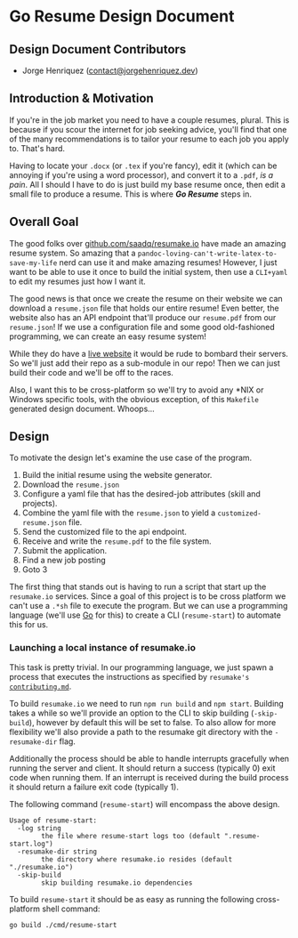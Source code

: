 # Go Resume Design Document

## Design Document Contributors

- Jorge Henriquez ([contact@jorgehenriquez.dev](mailto:contact@jorgehenriquez.dev))

## Introduction & Motivation

If you're in the job market you need to have a couple resumes, plural.
This is because if you scour the internet for job seeking advice, you'll find that one of the many recommendations is to tailor your resume to each job you apply to.
That's hard.

Having to locate your `.docx` (or `.tex` if you're fancy), edit it (which can be annoying if you're using a word processor), and convert it to a `.pdf`, _is a pain_.
All I should I have to do is just build my base resume once, then edit a small file to produce a resume.
This is where **_Go Resume_** steps in.

## Overall Goal

The good folks over [github.com/saadq/resumake.io](https://github.com/saadq/resumake.io) have made an amazing resume system.
So amazing that a `pandoc-loving-can't-write-latex-to-save-my-life` nerd can use it and make amazing resumes!
However, I just want to be able to use it once to build the initial system, then use a `CLI+yaml` to edit my resumes just how I want it.

The good news is that once we create the resume on their website we can download a `resume.json` file that holds our entire resume!
Even better, the website also has an API endpoint that'll produce our `resume.pdf` from our `resume.json`!
If we use a configuration file and some good old-fashioned programming, we can create an easy resume system!

While they do have a [live website](https://resumake.io/) it would be rude to bombard their servers.
So we'll just add their repo as a sub-module in our repo!
Then we can just build their code and we'll be off to the races.

Also, I want this to be cross-platform so we'll try to avoid any \*NIX or Windows specific tools, with the obvious exception, of this `Makefile` generated design document.
Whoops...

## Design

To motivate the design let's examine the use case of the program.

1. Build the initial resume using the website generator.
2. Download the `resume.json`
3. Configure a yaml file that has the desired-job attributes (skill and projects).
4. Combine the yaml file with the `resume.json` to yield a `customized-resume.json` file.
5. Send the customized file to the api endpoint.
6. Receive and write the `resume.pdf` to the file system.
7. Submit the application.
8. Find a new job posting
9. Goto 3

The first thing that stands out is having to run a script that start up the `resumake.io` services.
Since a goal of this project is to be cross platform we can't use a `.*sh` file to execute the program.
But we can use a programming language (we'll use [Go](https://golang.org) for this) to create a CLI (`resume-start`) to automate this for us.

### Launching a local instance of resumake.io

This task is pretty trivial.
In our programming language, we just spawn a process that executes the instructions as specified by `resumake's` [`contributing.md`](https://github.com/saadq/resumake.io/blob/master/contributing.md).

To build `resumake.io` we need to run `npm run build` and `npm start`.
Building takes a while so we'll provide an option to the CLI to skip building (`-skip-build`), however by default this will be set to false.
To also allow for more flexibility we'll also provide a path to the resumake git directory with the `-resumake-dir` flag.

Additionally the process should be able to handle interrupts gracefully when running the server and client.
It should return a success (typically 0) exit code when running them.
If an interrupt is received during the build process it should return a failure exit code (typically 1).

The following command (`resume-start`) will encompass the above design.

```
Usage of resume-start:
  -log string
        the file where resume-start logs too (default ".resume-start.log")
  -resumake-dir string
        the directory where resumake.io resides (default "./resumake.io")
  -skip-build
        skip building resumake.io dependencies
```

To build `resume-start` it should be as easy as running the following cross-platform shell command:

```
go build ./cmd/resume-start
```
